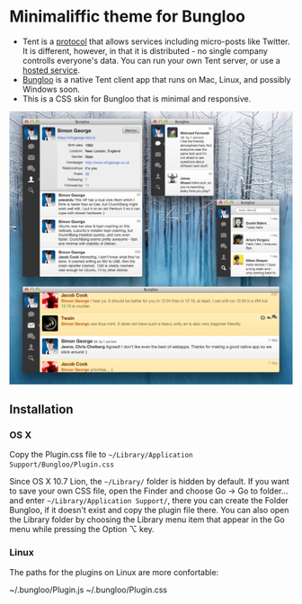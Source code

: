# Minimaliffic theme for Bungloo

* Tent is a [protocol](http://www.tent.io) that allows services including micro-posts like Twitter. It is different, however, in that it is distributed - no single company controlls everyone's data. You can run your own Tent server, or use a [hosted service](http://www.tent.is).
* [Bungloo](https://github.com/jeena/Bungloo/wiki) is a native Tent client app that runs on Mac, Linux, and possibly Windows soon.
* This is a CSS skin for Bungloo that is minimal and responsive.

![Bungloo CSS theme](Minimaliffic.jpg)

## Installation

### OS X

Copy the Plugin.css file to `~/Library/Application Support/Bungloo/Plugin.css`

Since OS X 10.7 Lion, the `~/Library/` folder is hidden by default. If you want to save your own CSS file, open the Finder and choose Go → Go to folder… and enter `~/Library/Application Support/`, there you can create the Folder Bungloo, if it doesn't exist and copy the plugin file there. You can also open the Library folder by choosing the Library menu item that appear in the Go menu while pressing the Option ⌥ key.

### Linux

The paths for the plugins on Linux are more confortable:

~/.bungloo/Plugin.js
~/.bungloo/Plugin.css